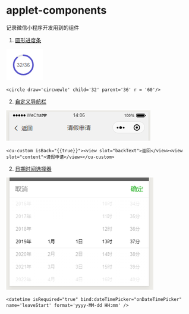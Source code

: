 # applet-components
记录微信小程序开发用到的组件  
1. [圆形进度条](./circle) 

![圆形进度条](./image/circle.png)

```
<circle draw='circwewle' child='32' parent='36' r = '60'/>
```

2. [自定义导航栏](./cu-custom)

![自定义导航栏](./image/nav.png)

```
<cu-custom isBack="{{true}}"><view slot="backText">返回</view><view slot="content">请假申请</view></cu-custom>
```

2. [日期时间选择器](./datetime)

![日期时间选择器](./image/datetime.png)

```
<datetime isRequired="true" bind:dateTimePicker="onDateTimePicker" name='leaveStart' format='yyyy-MM-dd HH:mm' />
```